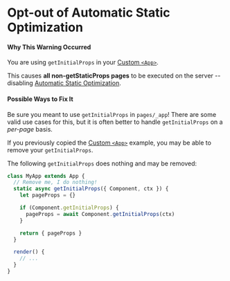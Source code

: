 # Opt-out of Automatic Static Optimization

#### Why This Warning Occurred

You are using `getInitialProps` in your [Custom `<App>`](https://nextjs.org/docs#custom-app).

This causes **all non-getStaticProps pages** to be executed on the server -- disabling [Automatic Static Optimization](https://nextjs.org/docs#automatic-static-optimization).

#### Possible Ways to Fix It

Be sure you meant to use `getInitialProps` in `pages/_app`!
There are some valid use cases for this, but it is often better to handle `getInitialProps` on a _per-page_ basis.

If you previously copied the [Custom `<App>`](https://nextjs.org/docs#custom-app) example, you may be able to remove your `getInitialProps`.

The following `getInitialProps` does nothing and may be removed:

```js
class MyApp extends App {
  // Remove me, I do nothing!
  static async getInitialProps({ Component, ctx }) {
    let pageProps = {}

    if (Component.getInitialProps) {
      pageProps = await Component.getInitialProps(ctx)
    }

    return { pageProps }
  }

  render() {
    // ...
  }
}
```
